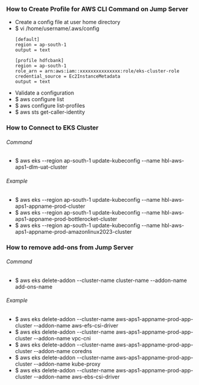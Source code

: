 ### How to Create Profile for AWS CLI Command on Jump Server
 - Create a config file at user home directory
 - $ vi /home/username/.aws/config
    ```hcl
    [default]
    region = ap-south-1
    output = text

    [profile hdfcbank]
    region = ap-south-1
    role_arn = arn:aws:iam::xxxxxxxxxxxxxxx:role/eks-cluster-role
    credential_source = Ec2InstanceMetadata
    output = text
    ```
 - Validate a configuration
 - $ aws configure list
 - $ aws configure list-profiles
 - $ aws sts get-caller-identity
   
### How to Connect to EKS Cluster
###### Command
 - $ aws eks --region ap-south-1 update-kubeconfig --name hbl-aws-aps1-dlm-uat-cluster
###### Example  
 - $ aws eks --region ap-south-1 update-kubeconfig --name hbl-aws-aps1-appname-prod-cluster
 - $ aws eks --region ap-south-1 update-kubeconfig --name hbl-aws-aps1-appname-prod-bottlerocket-cluster
 - $ aws eks --region ap-south-1 update-kubeconfig --name hbl-aws-aps1-appname-prod-amazonlinux2023-cluster
   
### How to remove add-ons from Jump Server
###### Command
 - $ aws   eks   delete-addon   --cluster-name  cluster-name   --addon-name   add-ons-name
###### Example 
 - $ aws eks delete-addon --cluster-name aws-aps1-appname-prod-app-cluster --addon-name aws-efs-csi-driver
 - $ aws eks delete-addon --cluster-name aws-aps1-appname-prod-app-cluster --addon-name vpc-cni
 - $ aws eks delete-addon --cluster-name aws-aps1-appname-prod-app-cluster --addon-name coredns
 - $ aws eks delete-addon --cluster-name aws-aps1-appname-prod-app-cluster --addon-name kube-proxy
 - $ aws eks delete-addon --cluster-name aws-aps1-appname-prod-app-cluster --addon-name aws-ebs-csi-driver


